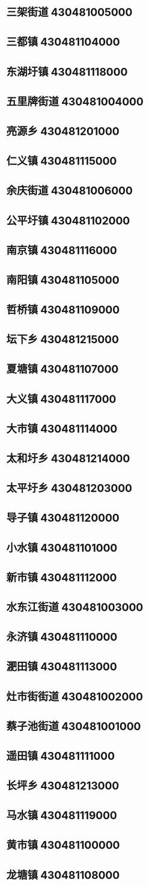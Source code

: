 # 三架街道 430481005000
# 三都镇 430481104000
# 东湖圩镇 430481118000
# 五里牌街道 430481004000
# 亮源乡 430481201000
# 仁义镇 430481115000
# 余庆街道 430481006000
# 公平圩镇 430481102000
# 南京镇 430481116000
# 南阳镇 430481105000
# 哲桥镇 430481109000
# 坛下乡 430481215000
# 夏塘镇 430481107000
# 大义镇 430481117000
# 大市镇 430481114000
# 太和圩乡 430481214000
# 太平圩乡 430481203000
# 导子镇 430481120000
# 小水镇 430481101000
# 新市镇 430481112000
# 水东江街道 430481003000
# 永济镇 430481110000
# 淝田镇 430481113000
# 灶市街街道 430481002000
# 蔡子池街道 430481001000
# 遥田镇 430481111000
# 长坪乡 430481213000
# 马水镇 430481119000
# 黄市镇 430481100000
# 龙塘镇 430481108000
